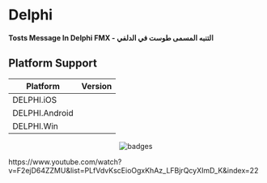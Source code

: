 # Delphi

#### Tosts Message In Delphi FMX  -     التنبه المسمى طوست في الدلفي

## Platform Support

|Platform|Version|
| ------------------- | :------------------: |
|DELPHI.iOS|
|DELPHI.Android|
|DELPHI.Win|


<p align="center">
  <img src="https://i.imgur.com/lG4yQ6B.gif" alt="badges" style="margin:auto">
</p>


<p>
 https://www.youtube.com/watch?v=F2ejD64ZZMU&list=PLfVdvKscEioOgxKhAz_LFBjrQcyXImD_K&index=22
</p>
